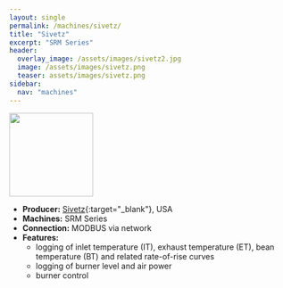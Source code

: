 ```yaml
---
layout: single
permalink: /machines/sivetz/
title: "Sivetz"
excerpt: "SRM Series"
header:
  overlay_image: /assets/images/sivetz2.jpg
  image: /assets/images/sivetz.png
  teaser: assets/images/sivetz.png
sidebar:
  nav: "machines"
---
```


<img class="tab-image" src="{{ site.baseurl }}/assets/images/supporter-badge.png" width="150px">

* __Producer:__ [Sivetz](https://www.sivetz.com/){:target="_blank"}, USA
* __Machines:__ SRM Series
* __Connection:__ MODBUS via network
* __Features:__
  - logging of inlet temperature (IT), exhaust temperature (ET), bean temperature (BT) and related rate-of-rise curves
  - logging of burner level and air power
  - burner control